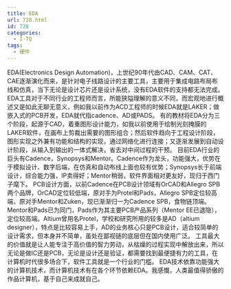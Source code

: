 ```yaml
---
title: EDA
url: 728.html
id: 728
categories:
  - I·TQ
tags:
  - 硬件
---
```


EDA(Electronics Design Automation)，上世纪90年代由CAD、CAM、CAT、CAE逐渐演化而来，是针对电子线路设计的主要工具，主要用于集成电路布局布线和仿真，当下无论是设计芯片还是设计系统，没有EDA软件的支持都无法完成。 EDA工具对于不同行业的工程师而言，所能狭隘理解的意义不同，而宏观地进行概述又是如此无聊无意义，例如我以前作为ACD工程师的时候EDA就是LAKER；做嵌入式的PCB开发，EDA就代指cadence、AD或PADS。 有的教材将EDA分为三个阶段，起源于CAD，着重图形设计能力，如我以前使用于绘制光刻掩膜的LAKER软件，在画布上剪裁出需要的图形组合；然后软件趋向于工程设计阶段，图形实现之外兼有功能和结构的实现，通过网络化进行连接；又逐渐发展到自动设计阶段，从输入到输出的一体式解决，省去对中间过程的干预。 目前EDA行业的巨头有Cadence，Synopsys和Mentor。Cadence作为龙头，功能强大，优势在于模拟设计、数字后端，在仿真和自动布线上面也较有优势；Synopsys长于前端设计，综合能力强，IP卖得好；Mentor稍弱，软件界面相对更友好，现归于西门子麾下。 PCB设计方面，以前Cadence在PCB设计领域有OrCAD和Allegro SPB两个品牌，OrCAD定位较低端，原对手为Protel和Pads，Allegro SPB定位较高端，原对手Mentor和Zuken，现已渐渐归一为Cadence SPB，食物链顶端。Mentor和Pads已为同门，Pads作为其主要PCB产品系列（Mentor EE已退隐），定位较高端。Altium曾用名Protel，学校和研究所用的较多是AD（altium designer），特点是比较容易上手，AD的业务核心只是PCB设计，适合较简单的设计需求，但本身并不简单，虽处在鄙视链的底层但在国内使用广泛。 工具最大的价值就是让人能专注于高价值的智力劳动，从枯燥的过程实现中解放出来，所以无论是做IC还是PCB，无论是设计还是验证，都需要找到最便捷有力的工具，在计算机时代很多场合下，软件工具就是一个行业的门槛。 EDA技术依靠功能强大的计算机技术，而计算机技术有在各个环节依赖EDA。我感慨，人类最值得骄傲的作品计算机，基于自己来成就自己。